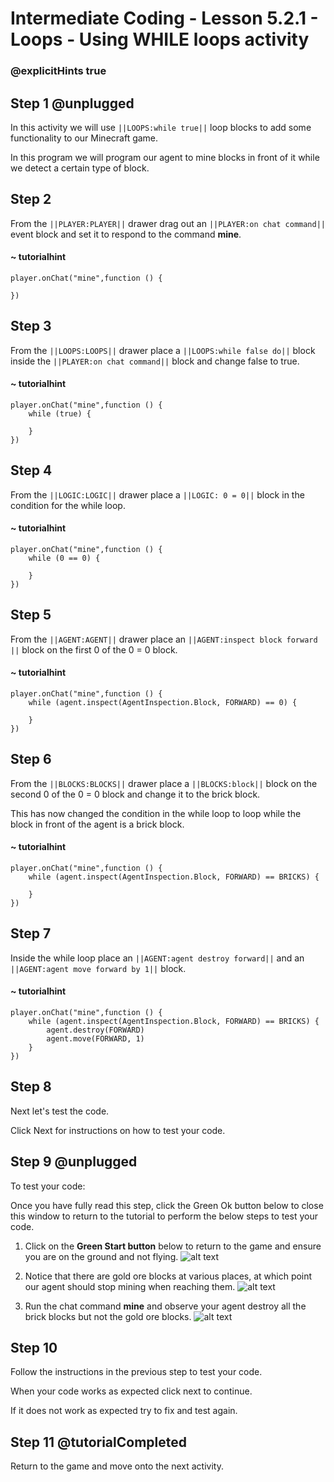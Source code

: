 # Intermediate Coding - Lesson 5.2.1 - Loops - Using WHILE loops activity
### @explicitHints true

## Step 1 @unplugged
In this activity we will use ``||LOOPS:while true||`` loop blocks to add some functionality to our Minecraft game.

In this program we will program our agent to mine blocks in front of it while we detect a certain type of block.

## Step 2
From the ``||PLAYER:PLAYER||`` drawer drag out an ``||PLAYER:on chat command||`` event block and set it to respond to the command **mine**.
#### ~ tutorialhint
```blocks
player.onChat("mine",function () {
 
})

```
## Step 3
From the ``||LOOPS:LOOPS||`` drawer place a ``||LOOPS:while false do||`` block inside the ``||PLAYER:on chat command||`` block and change false to true.
#### ~ tutorialhint
```blocks 
player.onChat("mine",function () {
	while (true) {
    	
    }
})

```

## Step 4
From the ``||LOGIC:LOGIC||`` drawer place a ``||LOGIC: 0 = 0||`` block in the condition for the while loop.
#### ~ tutorialhint
```blocks 
player.onChat("mine",function () {
	while (0 == 0) {
    	
    }
})

```

## Step 5
From the ``||AGENT:AGENT||`` drawer place an ``||AGENT:inspect block forward ||`` block on the first 0 of the 0 = 0 block.
#### ~ tutorialhint
```blocks 
player.onChat("mine",function () {
	while (agent.inspect(AgentInspection.Block, FORWARD) == 0) {
    	
    }
})

```

## Step 6
From the ``||BLOCKS:BLOCKS||`` drawer place a ``||BLOCKS:block||`` block on the second 0 of the 0 = 0 block and change it to the brick block.

This has now changed the condition in the while loop to loop while the block in front of the agent is a brick block.
#### ~ tutorialhint
```blocks 
player.onChat("mine",function () {
	while (agent.inspect(AgentInspection.Block, FORWARD) == BRICKS) {
    	
    }
})

```

## Step 7
Inside the while loop place an ``||AGENT:agent destroy forward||`` and an ``||AGENT:agent move forward by 1||`` block.
#### ~ tutorialhint
```blocks 
player.onChat("mine",function () {
	while (agent.inspect(AgentInspection.Block, FORWARD) == BRICKS) {
        agent.destroy(FORWARD)
        agent.move(FORWARD, 1)    	
    }
})

```

## Step 8
Next let's test the code.

Click Next for instructions on how to test your code.

## Step 9 @unplugged
To test your code:

Once you have fully read this step, click the Green Ok button below to close this window to return to the tutorial to perform the below steps to test your code.

1. Click on the **Green Start button** below to return to the game and ensure you are on the ground and not flying.
![alt text](https://intermediatev3.codingcredentials.com/Lesson2/2.1.1/images/2.jpg?raw=true "Start")


2. Notice that there are gold ore blocks at various places, at which point our agent should stop mining when reaching them.
![alt text](https://intermediatev3.codingcredentials.com/Lesson5/5.2.1/images/1.jpg?raw=true "mine")


3. Run the chat command **mine** and observe your agent destroy all the brick blocks but not the gold ore blocks.
![alt text](https://intermediatev3.codingcredentials.com/Lesson5/5.2.1/images/2.jpg?raw=true "mine")


## Step 10
Follow the instructions in the previous step to test your code.

When your code works as expected click next to continue.

If it does not work as expected try to fix and test again.

## Step 11 @tutorialCompleted
Return to the game and move onto the next activity.